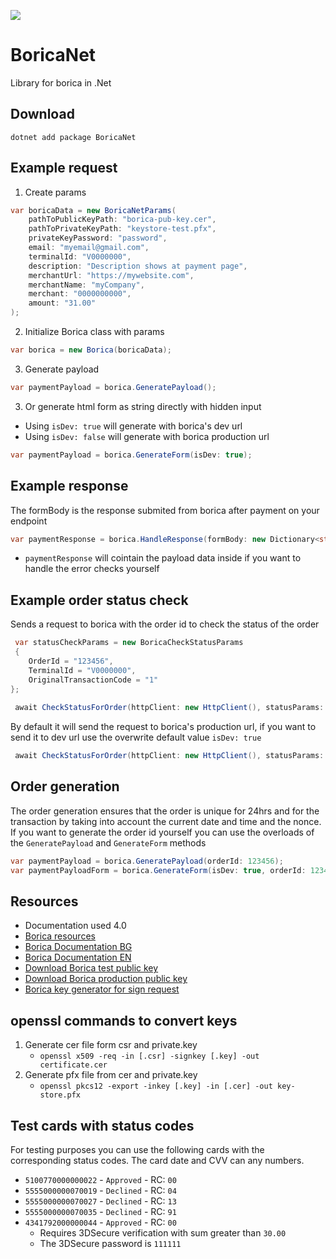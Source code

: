 ![](https://github.com/viktor111/BoricaNet/actions/workflows/dotnet.yml/badge.svg)
# BoricaNet
Library for borica in .Net

## Download
`dotnet add package BoricaNet`

## Example request
1. Create params
```csharp
var boricaData = new BoricaNetParams(
    pathToPublicKeyPath: "borica-pub-key.cer",
    pathToPrivateKeyPath: "keystore-test.pfx",
    privateKeyPassword: "password",
    email: "myemail@gmail.com",
    terminalId: "V0000000",
    description: "Description shows at payment page",
    merchantUrl: "https://mywebsite.com",
    merchantName: "myCompany",
    merchant: "0000000000",
    amount: "31.00"
);
```
2. Initialize Borica class with params

```csharp
var borica = new Borica(boricaData);
```

3. Generate payload
```csharp
var paymentPayload = borica.GeneratePayload();
```

3. Or generate html form as string directly with hidden input
- Using `isDev: true` will generate with borica's dev url
- Using `isDev: false` will generate with borica production url
```csharp
var paymentPayload = borica.GenerateForm(isDev: true);
```

## Example response
The formBody is the response submited from borica after payment on your endpoint
```csharp
var paymentResponse = borica.HandleResponse(formBody: new Dictionary<string, string>());
```
- `paymentResponse` will cointain the payload data inside if you want to handle the error checks yourself

## Example order status check
Sends a request to borica with the order id to check the status of the order
```csharp
 var statusCheckParams = new BoricaCheckStatusParams
 {
    OrderId = "123456",
    TerminalId = "V0000000",
    OriginalTransactionCode = "1"
};
        
 await CheckStatusForOrder(httpClient: new HttpClient(), statusParams: statusCheckParams);
```
By default it will send the request to borica's production url, if you want to send it to dev url use the overwrite default value `isDev: true`
```csharp
 await CheckStatusForOrder(httpClient: new HttpClient(), statusParams: statusCheckParams, isDev: true);
```

## Order generation
The order generation ensures that the order is unique for 24hrs and for the transaction by taking into account the current date and time and the nonce.
If you want to generate the order id yourself you can use the overloads of the `GeneratePayload` and `GenerateForm` methods
```csharp
var paymentPayload = borica.GeneratePayload(orderId: 123456);
var paymentPayloadForm = borica.GenerateForm(isDev: true, orderId: 123456);
```

## Resources 
- Documentation used 4.0
- [Borica resources](https://3dsgate-dev.borica.bg/)
- [Borica Documentation BG](https://3dsgate-dev.borica.bg/P-OM-41_BORICA_eCommerce_CGI_interface_v%204.0_BG.pdf)
- [Borica Documentation EN](https://3dsgate-dev.borica.bg/P-OM-41_BORICA_eCommerce_CGI_interface_v%204.0_EN.pdf)
- [Download Borica test public key](https://3dsgate-dev.borica.bg/MPI_OW_APGW_D.zip)
- [Download Borica production public key](https://3dsgate-dev.borica.bg/MPI_OW_APGW_Prod.zip)
- [Borica key generator for sign request](https://3dsgate-dev.borica.bg/generateCSR/)

## openssl commands to convert keys
1. Generate cer file form csr and private.key
   - ```openssl x509 -req -in [.csr] -signkey [.key] -out certificate.cer```
2. Generate pfx file from cer and private.key
   - ```openssl pkcs12 -export -inkey [.key] -in [.cer] -out key-store.pfx```

## Test cards with status codes

For testing purposes you can use the following cards with the corresponding status codes.
The card date and CVV can any numbers.

- `5100770000000022` - `Approved` - RC: `00`
- `5555000000070019` - `Declined` - RC: `04`
- `5555000000070027` - `Declined` - RC: `13`
- `5555000000070035` - `Declined` - RC: `91`
- `4341792000000044` - `Approved` - RC: `00`
   - Requires 3DSecure verification with sum greater than `30.00`
   - The 3DSecure password is `111111`
